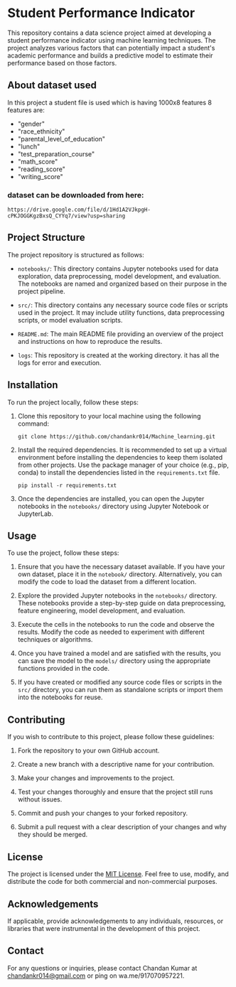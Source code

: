 # Student Performance Indicator

This repository contains a data science project aimed at developing a student performance indicator using machine learning techniques. The project analyzes various factors that can potentially impact a student's academic performance and builds a predictive model to estimate their performance based on those factors.

## About dataset used

In this project a student file is used which is having 1000x8 features
8 features are:
- "gender"
- "race_ethnicity"
- "parental_level_of_education"
- "lunch"
- "test_preparation_course"
- "math_score"
- "reading_score"
- "writing_score"

### dataset can be downloaded from here:
`https://drive.google.com/file/d/1Hd1A2VJkpgH-cPKJOGGKgzBxsQ_CYYq7/view?usp=sharing`

## Project Structure

The project repository is structured as follows:

- `notebooks/`: This directory contains Jupyter notebooks used for data exploration, data preprocessing, model development, and evaluation. The notebooks are named and organized based on their purpose in the project pipeline.

- `src/`: This directory contains any necessary source code files or scripts used in the project. It may include utility functions, data preprocessing scripts, or model evaluation scripts.

- `README.md`: The main README file providing an overview of the project and instructions on how to reproduce the results.

- `logs`: This repository is created at the working directory. it has all the logs for error and execution.

## Installation

To run the project locally, follow these steps:

1. Clone this repository to your local machine using the following command:
   ```
   git clone https://github.com/chandankr014/Machine_learning.git
   ```

2. Install the required dependencies. It is recommended to set up a virtual environment before installing the dependencies to keep them isolated from other projects. Use the package manager of your choice (e.g., pip, conda) to install the dependencies listed in the `requirements.txt` file.
   ```
   pip install -r requirements.txt
   ```

3. Once the dependencies are installed, you can open the Jupyter notebooks in the `notebooks/` directory using Jupyter Notebook or JupyterLab.

## Usage

To use the project, follow these steps:

1. Ensure that you have the necessary dataset available. If you have your own dataset, place it in the `notebook/` directory. Alternatively, you can modify the code to load the dataset from a different location.

2. Explore the provided Jupyter notebooks in the `notebooks/` directory. These notebooks provide a step-by-step guide on data preprocessing, feature engineering, model development, and evaluation.

3. Execute the cells in the notebooks to run the code and observe the results. Modify the code as needed to experiment with different techniques or algorithms.

4. Once you have trained a model and are satisfied with the results, you can save the model to the `models/` directory using the appropriate functions provided in the code.

5. If you have created or modified any source code files or scripts in the `src/` directory, you can run them as standalone scripts or import them into the notebooks for reuse.

## Contributing

If you wish to contribute to this project, please follow these guidelines:

1. Fork the repository to your own GitHub account.

2. Create a new branch with a descriptive name for your contribution.

3. Make your changes and improvements to the project.

4. Test your changes thoroughly and ensure that the project still runs without issues.

5. Commit and push your changes to your forked repository.

6. Submit a pull request with a clear description of your changes and why they should be merged.

## License

The project is licensed under the [MIT License](LICENSE). Feel free to use, modify, and distribute the code for both commercial and non-commercial purposes.

## Acknowledgements

If applicable, provide acknowledgements to any individuals, resources, or libraries that were instrumental in the development of this project.

## Contact

For any questions or inquiries, please contact Chandan Kumar at chandankr014@gmail.com or ping on wa.me/917070957221.